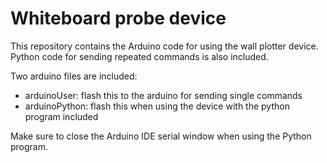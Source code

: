 # Whiteboard probe device
This repository contains the Arduino code for using the wall plotter device.
Python code for sending repeated commands is also included.

Two arduino files are included:
- arduinoUser: flash this to the arduino for sending single commands
- arduinoPython: flash this when using the device with the python program included

Make sure to close the Arduino IDE serial window when using the Python program. 
